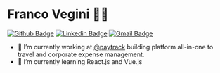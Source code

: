 # Franco Vegini :man_technologist:

[![Github Badge](https://img.shields.io/badge/-Github-000?style=flat-square&logo=Github&logoColor=white&link=https://github.com/francovegini)](https://github.com/francovegini)
[![Linkedin Badge](https://img.shields.io/badge/-LinkedIn-blue?style=flat-square&logo=Linkedin&logoColor=white&link=https://www.linkedin.com/in/franco-vegini/)](https://www.linkedin.com/in/franco-vegini/)
[![Gmail Badge](https://img.shields.io/badge/-Gmail-c14438?style=flat-square&logo=Gmail&logoColor=white&link=mailto:francovegini@gmail.com)](mailto:francovegini@gmail.com)

- 🔭 I’m currently working at [@paytrack](https://www.paytrack.com.br/) building platform all-in-one to travel and corporate expense management.
- 🌱 I’m currently learning React.js and Vue.js


